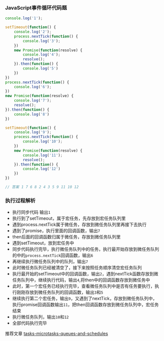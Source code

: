 ### JavaScript事件循环代码题

```js
console.log('1');

setTimeout(function() {
    console.log('2');
    process.nextTick(function() {
        console.log('3');
    })
    new Promise(function(resolve) {
        console.log('4');
        resolve();
    }).then(function() {
        console.log('5')
    })
})
process.nextTick(function() {
    console.log('6');
})
new Promise(function(resolve) {
    console.log('7');
    resolve();
}).then(function() {
    console.log('8')
})

setTimeout(function() {
    console.log('9');
    process.nextTick(function() {
        console.log('10');
    })
    new Promise(function(resolve) {
        console.log('11');
        resolve();
    }).then(function() {
        console.log('12')
    })
})

// 答案 1 7 6 8 2 4 3 5 9 11 10 12
```

### 执行过程解析
- 执行同步代码 输出`1`
- 执行到了setTimeout，属于宏任务，先存放到宏任务队列里
- 遇到process.nextTick属于微任务，存放到微任务队列里再接下去执行
- 遇到了promise，执行里面的回调函数，输出`7`
- then后面的回调函数归属于微任务，存放到微任务队列里
- 遇到setTimeout，放到宏任务中
- 同步代码执行完毕，执行微任务队列中的任务，执行最开始存放到微任务队列的中的`process.nextTick`回调函数，输出`6`
- 再继续执行微任务队列中的队列，输出`7`
- 此时微任务队列已经被清空了，接下来按照任务顺序清空宏任务队列
- 执行最开始的setTimeout中的回调函数，输出`2`，遇到nextTick函数存放到微任务队列中，继续执行代码，输出`4`,将then中的回调函数存放到微任务中
- 此时，第一个宏任务已经执行完毕，查看微任务队列中是否有任务要执行，执行刚刚存放到微任务队列的回调函数，输出`3`和`5`
- 继续执行第二个宏任务，输出`9`，又遇到了nextTick，存放到微任务队列中，执行promise回调函数输出`11`，把then回调函数存放到微任务队列中，宏任务结束
- 执行微任务队列，输出`10`和`12`
- 全部代码执行完毕

推荐文章 [tasks-microtasks-queues-and-schedules](https://jakearchibald.com/2015/tasks-microtasks-queues-and-schedules/)